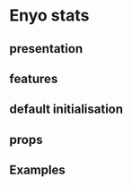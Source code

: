 # Enyo stats

## presentation


## features

## default initialisation


## props

<ComponentDoc component="TableAndChartsCard" />


## Examples

